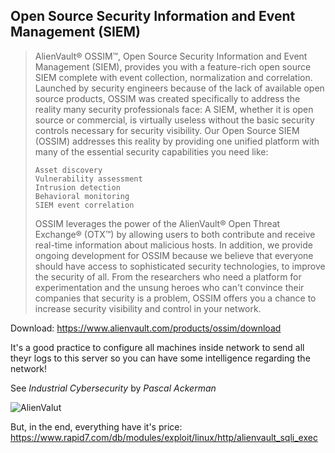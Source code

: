 ## Open Source Security Information and Event Management (SIEM)

>AlienVault® OSSIM™, Open Source Security Information and Event Management (SIEM), provides you with a feature-rich open source SIEM complete with event collection, normalization and correlation. Launched by security engineers because of the lack of available open source products, OSSIM was created specifically to address the reality many security professionals face: A SIEM, whether it is open source or commercial, is virtually useless without the basic security controls necessary for security visibility.
>Our Open Source SIEM (OSSIM) addresses this reality by providing one unified platform with many of the essential security capabilities you need like:
> 
>     Asset discovery
>     Vulnerability assessment
>     Intrusion detection
>     Behavioral monitoring
>     SIEM event correlation
> 
> OSSIM leverages the power of the AlienVault® Open Threat Exchange® (OTX™) by allowing users to both contribute and receive real-time information about malicious hosts. In addition, we provide ongoing development for OSSIM because we believe that everyone should have access to sophisticated security technologies, to improve the security of all. From the researchers who need a platform for experimentation and the unsung heroes who can't convince their companies that security is a problem, OSSIM offers you a chance to increase security visibility and control in your network.

Download: https://www.alienvault.com/products/ossim/download

It's a good practice to configure all machines inside network to send all theyr logs to this server so you can have some intelligence regarding the network!

See *Industrial Cybersecurity* by *Pascal Ackerman*

![AlienValut](https://cdn.alienvault.com/images/uploads/home/screen1.png)

But, in the end, everything have it's price: https://www.rapid7.com/db/modules/exploit/linux/http/alienvault_sqli_exec